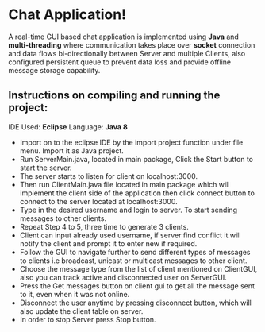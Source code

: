 # Chat Application!

A real-time GUI based chat application is implemented using **Java** and **multi-threading** where communication takes place over **socket** connection and data flows bi-directionally between Server and multiple Clients, also configured persistent queue to prevent data loss and provide offline message storage capability.

## Instructions on compiling and running the project:

IDE Used: **Eclipse**
Language: **Java 8**

-  Import on to the eclipse IDE by the import project function under file menu. Import it as Java project.
- Run ServerMain.java, located in main package, Click the Start button to start the server.
- The server starts to listen for client on localhost:3000.
- Then run ClientMain.java file located in main package which will implement the client side of the application then click connect button to connect to the server located at localhost:3000.
- Type in the desired username and login to server. To start sending messages to other clients.
- Repeat Step 4 to 5, three time to generate 3 clients.
- Client can input already used username, if server find conflict it will notify the client and prompt it to enter new if required. 
- Follow the GUI to navigate further to send different types of messages to clients i.e broadcast, unicast or multicast messages to other client.
- Choose the message type from the list of client mentioned on ClientGUI, also you can track active and disconnected user on ServerGUI.
- Press the Get messages button on client gui to get all the message sent to it, even when it was not online.
- Disconnect the user anytime by pressing disconnect button, which will also update the client table on server.
- In order to stop Server press Stop button.
